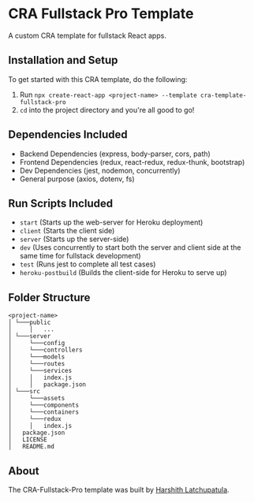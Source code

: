 # CRA Fullstack Pro Template

A custom CRA template for fullstack React apps.

## Installation and Setup

To get started with this CRA template, do the following:
1. Run `npx create-react-app <project-name> --template cra-template-fullstack-pro`
2. `cd` into the project directory and you're all good to go!


## Dependencies Included

- Backend Dependencies (express, body-parser, cors, path)
- Frontend Dependencies (redux, react-redux, redux-thunk, bootstrap)
- Dev Dependencies (jest, nodemon, concurrently)
- General purpose (axios, dotenv, fs)

## Run Scripts Included

- `start` (Starts up the web-server for Heroku deployment)
- `client` (Starts the client side)
- `server` (Starts up the server-side)
- `dev` (Uses concurrently to start both the server and client side at the same time for fullstack development)
- `test` (Runs jest to complete all test cases)
- `heroku-postbuild` (Builds the client-side for Heroku to serve up)

## Folder Structure

```
<project-name>
│ └───public
│     │   ... 
│ └───server 
│     └───config
│     └───controllers
│     └───models
│     └───routes
│     └───services
│     │   index.js
│     │   package.json
│ └───src
│     └───assets
│     └───components
│     └───containers
│     └───redux
│     │   index.js
│   package.json
│   LICENSE
│   README.md

```

## About

The CRA-Fullstack-Pro template was built by [Harshith Latchupatula](https://github.com/harshithl1777).